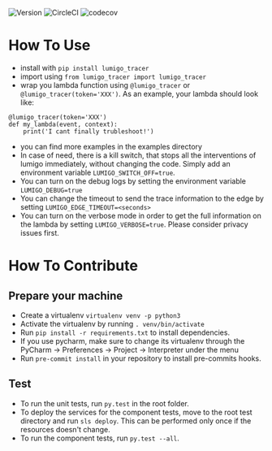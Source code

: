 ![Version](https://img.shields.io/badge/version-1.0.17-green.svg)
![CircleCI](https://circleci.com/gh/lumigo-io/python_tracer/tree/master.svg?style=svg&circle-token=421fefe82bcad1c17c4116f154e25e32ebc90f2c)
![codecov](https://codecov.io/gh/lumigo-io/python_tracer/branch/master/graph/badge.svg?token=6EgXIlefwG)

# How To Use
* install with `pip install lumigo_tracer`
* import using `from lumigo_tracer import lumigo_tracer`
* wrap you lambda function using `@lumigo_tracer` or `@lumigo_tracer(token='XXX')`. As an example, your lambda should look like: 
```
@lumigo_tracer(token='XXX')
def my_lambda(event, context):
    print('I cant finally trubleshoot!')
```
* you can find more examples in the examples directory 
* In case of need, there is a kill switch, that stops all the interventions of lumigo immediately, without changing the code. Simply add an environment variable `LUMIGO_SWITCH_OFF=true`.
* You can turn on the debug logs by setting the environment variable `LUMIGO_DEBUG=true`
* You can change the timeout to send the trace information to the edge by setting `LUMIGO_EDGE_TIMEOUT=<seconds>`
* You can turn on the verbose mode in order to get the full information on the lambda by setting `LUMIGO_VERBOSE=true`. Please consider privacy issues first.


# How To Contribute
Prepare your machine
----
* Create a virtualenv `virtualenv venv -p python3`
* Activate the virtualenv by running `. venv/bin/activate`
* Run `pip install -r requirements.txt` to install dependencies.
* If you use pycharm, make sure to change its virtualenv through the PyCharm -> Preferences -> Project -> Interpreter under the menu
* Run `pre-commit install` in your repository to install pre-commits hooks.

Test
----
* To run the unit tests, run `py.test` in the root folder.
* To deploy the services for the component tests, move to the root test directory and run `sls deploy`. This can be performed only once if the resources doesn't change.
* To run the component tests, run `py.test --all`.